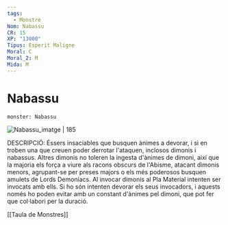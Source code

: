 ```yaml
---
tags:
  - Monstre
Nom: Nabassu
CR: 15
XP: "13000"
Tipus: Esperit Maligne
Moral: C
Moral_2: M
Mida: M
---
```

# Nabassu

```statblock
monster: Nabassu
```

![Nabassu_imatge | 185](https://www.aidedd.org/dnd/images/nabassu.jpg)

DESCRIPCIÓ: 
Éssers insaciables que busquen ànimes a devorar, i si en troben una que creuen poder derrotar l'ataquen, inclosos dimonis i nabassus. Altres dimonis no toleren la ingesta d'ànimes de dimoni, així que la majoria els força a viure als racons obscurs de l'Abisme, atacant dimonis menors, agrupant-se per preses majors o els més poderosos busquen amulets de Lords Demoníacs. Al invocar dimonis al Pla Material intenten ser invocats amb ells. Si ho són intenten devorar els seus invocadors, i aquests només ho poden evitar amb un constant d'ànimes pel dimoni, que pot fer que col·labori per la duració.

[[Taula de Monstres]]